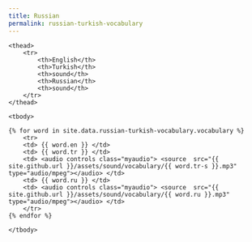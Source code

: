 ```yaml
---
title: Russian
permalink: russian-turkish-vocabulary
---
```


<div class="panel panel-default">

<table class="table table-bordered table-striped">
    <colgroup>
        <col class="col-xs-3">
        <col class="col-xs-3">
        <col class="col-xs-1">
        <col class="col-xs-3">
        <col class="col-xs-1">
    </colgroup>

    <thead>
        <tr>
            <th>English</th>
            <th>Turkish</th>
            <th>sound</th>
            <th>Russian</th>
            <th>sound</th>
        </tr>
    </thead>
    
    <tbody>
    
    {% for word in site.data.russian-turkish-vocabulary.vocabulary %}
        <tr>
        <td> {{ word.en }} </td>
        <td> {{ word.tr }} </td>
        <td> <audio controls class="myaudio"> <source  src="{{ site.github.url }}/assets/sound/vocabulary/{{ word.tr-s }}.mp3" type="audio/mpeg"></audio> </td>
        <td> {{ word.ru }} </td>
        <td> <audio controls class="myaudio"> <source  src="{{ site.github.url }}/assets/sound/vocabulary/{{ word.ru }}.mp3" type="audio/mpeg"></audio> </td>
        </tr>
    {% endfor %}

    </tbody>
</table>
</div>

